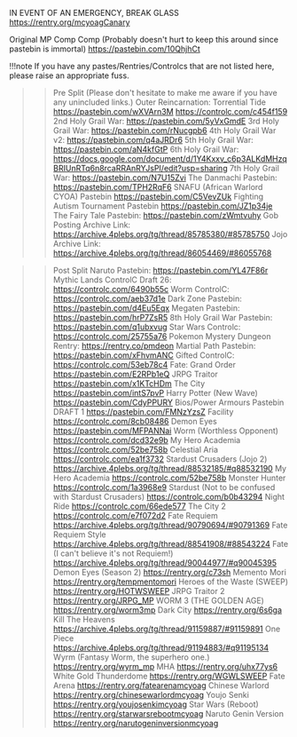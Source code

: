 IN EVENT OF AN EMERGENCY, BREAK GLASS
https://rentry.org/mcyoagCanary
 
Original MP Comp Comp (Probably doesn't hurt to keep this around since pastebin is immortal)
https://pastebin.com/10QhjhCt

!!!note If you have any pastes/Rentries/Controlcs that are not listed here, please raise an appropriate fuss.
 
>>Pre Split (Please don't hesitate to make me aware if you have any unincluded links.)
>Outer Reincarnation: Torrential Tide
https://pastebin.com/wXVArn3M
https://controlc.com/c454f159
>2nd Holy Grail War: 
https://pastebin.com/5yVxGmdE
>3rd Holy Grail War: 
https://pastebin.com/rNucgpb6
>4th Holy Grail War v2: 
https://pastebin.com/q4aJRDr6
>5th Holy Grail War: 
https://pastebin.com/aN4kfGtP
>6th Holy Grail War: 
https://docs.google.com/document/d/1Y4Kxxv_c6p3ALKdMHzqBRIUnRTq6n8rcaRRAnRYJsPI/edit?usp=sharing
>7th Holy Grail War: 
https://pastebin.com/N7U15Zvi
>The Danmachi Pastebin: 
https://pastebin.com/TPH2RqF6
>SNAFU (African Warlord CYOA) Pastebin
https://pastebin.com/C5VevZUk
>Fighting Autism Tournament Pastebin
https://pastebin.com/JZ1p34je
>The Fairy Tale Pastebin: 
https://pastebin.com/zWmtvuhy
>Gob Posting Archive Link: 
https://archive.4plebs.org/tg/thread/85785380/#85785750
>Jojo Archive Link: 
https://archive.4plebs.org/tg/thread/86054469/#86055768
 
>>Post Split
>Naruto Pastebin: 
https://pastebin.com/YL47F86r
>Mythic Lands ControlC Draft 26: 
https://controlc.com/6490b55c
>Worm ControlC: 
https://controlc.com/aeb37d1e
>Dark Zone Pastebin: 
https://pastebin.com/d4Eu5Eqx
>Megaten Pastebin: 
https://pastebin.com/hrP7ZsR5
>8th Holy Grail War Pastebin: 
https://pastebin.com/q1ubxvug
>Star Wars Controlc:
https://controlc.com/25755a76
>Pokemon Mystery Dungeon Rentry:
https://rentry.co/pmdeon
>Martial Path Pastebin:
https://pastebin.com/xFhvmANC
>Gifted ControlC:
https://controlc.com/53eb78c4
>Fate: Grand Order
https://pastebin.com/E2RPb1eQ
>JRPG Traitor
https://pastebin.com/x1KTcHDm
>The City
https://pastebin.com/intS7pvP
>Harry Potter (New Wave)
https://pastebin.com/CdyPPURY
>Bios/Power Armours Pastebin DRAFT 1
https://pastebin.com/FMNzYzsZ
>Facility
https://controlc.com/8cb08486
>Demon Eyes
https://pastebin.com/MFPANNai
>Worm (Worthless Opponent)
https://controlc.com/dcd32e9b
>My Hero Academia
https://controlc.com/52be758b
>Celestial Aria
https://controlc.com/ea1f3732
>Stardust Crusaders (Jojo 2)
https://archive.4plebs.org/tg/thread/88532185/#q88532190
>My Hero Academia
https://controlc.com/52be758b
>Monster Hunter
https://controlc.com/1a3968e9
>Stardust (Not to be confused with Stardust Crusaders)
https://controlc.com/b0b43294
>Night Ride
https://controlc.com/66ede577
>The City 2
https://controlc.com/e7f072d2
>Fate Requiem
https://archive.4plebs.org/tg/thread/90790694/#90791369
>Fate Requiem Style
https://archive.4plebs.org/tg/thread/88541908/#88543224
>Fate (I can't believe it's not Requiem!)
https://archive.4plebs.org/tg/thread/90044977/#q90045395
>Demon Eyes (Season 2)
https://rentry.org/c73sh
>Memento Mori
https://rentry.org/tempmentomori
>Heroes of the Waste (SWEEP)
https://rentry.org/HOTWSWEEP
>JRPG Traitor 2
https://rentry.org/JRPG_MP
>WORM 3 (THE GOLDEN AGE)
https://rentry.org/worm3mp
>Dark City
https://rentry.org/6s6ga
>Kill The Heavens
https://archive.4plebs.org/tg/thread/91159887/#91159891
>One Piece
https://archive.4plebs.org/tg/thread/91194883/#q91195134
>Wyrm (Fantasy Worm, the superhero one.)
https://rentry.org/wyrm_mp
>MHA
https://rentry.org/uhx77ys6
>White Gold Thunderdome
https://rentry.org/WGWLSWEEP
>Fate Arena
https://rentry.org/fatearenamcyoag
>Chinese Warlord
https://rentry.org/chinesewarlordmcyoag
>Youjo Senki
https://rentry.org/youjosenkimcyoag
>Star Wars (Reboot)
https://rentry.org/starwarsrebootmcyoag
>Naruto Genin Version
https://rentry.org/narutogeninversionmcyoag